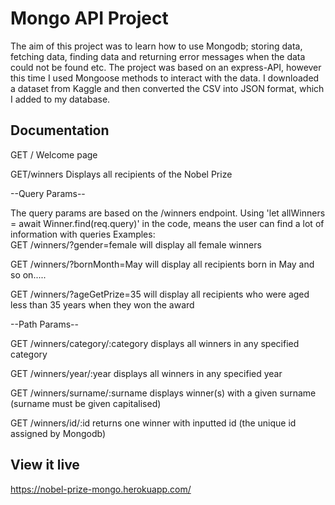 # Mongo API Project

The aim of this project was to learn how to use Mongodb; storing data, fetching data, finding data and returning error messages when the data could not be found etc. The project was based on an express-API, however this time I used Mongoose methods to interact with the data. I downloaded a dataset from Kaggle and then converted the CSV into JSON format, which I added to my database.

## Documentation
 GET /
 Welcome page

 GET/winners
 Displays all recipients of the Nobel Prize

 --Query Params--

 The query params are based on the /winners endpoint. Using 'let allWinners = await Winner.find(req.query)' in the code, means the user can find a lot of information with queries
Examples:       
GET /winners/?gender=female
will display all female winners

GET /winners/?bornMonth=May
will display all recipients born in May and so on.....

GET /winners/?ageGetPrize=35
will display all recipients who were aged less than 35 years when they won the award

--Path Params--

GET /winners/category/:category
displays all winners in any specified category

GET /winners/year/:year
displays all winners in any specified year

GET /winners/surname/:surname
displays winner(s) with a given surname (surname must be given capitalised)

GET /winners/id/:id
returns one winner with inputted id (the unique id assigned by Mongodb)

## View it live

https://nobel-prize-mongo.herokuapp.com/